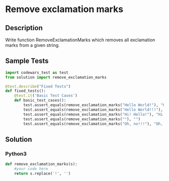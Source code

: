 # Remove exclamation marks


## Description
Write function RemoveExclamationMarks which removes all exclamation marks from a given string.


## Sample Tests
```python
import codewars_test as test
from solution import remove_exclamation_marks

@test.describe("Fixed Tests")
def fixed_tests():
    @test.it('Basic Test Cases')
    def basic_test_cases():
        test.assert_equals(remove_exclamation_marks("Hello World!"), "Hello World")
        test.assert_equals(remove_exclamation_marks("Hello World!!!"), "Hello World")
        test.assert_equals(remove_exclamation_marks("Hi! Hello!"), "Hi Hello")
        test.assert_equals(remove_exclamation_marks(""), "")
        test.assert_equals(remove_exclamation_marks("Oh, no!!!"), "Oh, no")
```


## Solution
### Python3
```python
def remove_exclamation_marks(s):
    #your code here
    return s.replace('!', '')
```
